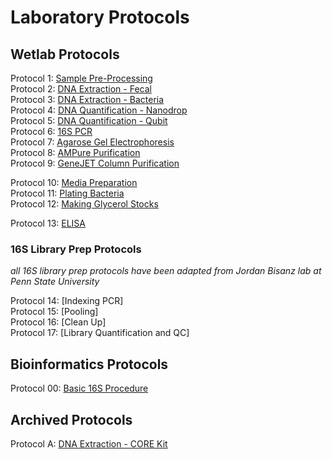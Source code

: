 # Laboratory Protocols

## Wetlab Protocols
Protocol 1: [Sample Pre-Processing](https://github.com/sjc6663/Protocols/blob/main/wetlab-protocols/sample-processing.md)  
Protocol 2: [DNA Extraction - Fecal](https://github.com/sjc6663/Protocols/blob/main/wetlab-protocols/DNA_Extraction_Bacteria.md)  
Protocol 3: [DNA Extraction - Bacteria](https://github.com/sjc6663/Protocols/blob/main/wetlab-protocols/DNA_Extraction_Bacteria.md)  
Protocol 4: [DNA Quantification - Nanodrop](https://github.com/sjc6663/Protocols/blob/main/wetlab-protocols/Quantification_Nanodrop.md)  
Protocol 5: [DNA Quantification - Qubit](https://github.com/sjc6663/Protocols/blob/main/wetlab-protocols/Quantification_Qubit.md)  
Protocol 6: [16S PCR](https://github.com/sjc6663/Protocols/blob/main/wetlab-protocols/16S_PCR.md)  
Protocol 7: [Agarose Gel Electrophoresis](https://github.com/sjc6663/Protocols/blob/main/wetlab-protocols/Gel-Electrophoresis.md)  
Protocol 8: [AMPure Purification](https://github.com/sjc6663/Protocols/blob/main/wetlab-protocols/Ampure-purification.md)  
Protocol 9: [GeneJET Column Purification](https://github.com/sjc6663/Protocols/blob/main/wetlab-protocols/Column-purification.md)  

Protocol 10: [Media Preparation](https://github.com/sjc6663/Protocols/blob/main/wetlab-protocols/media-preparation.md)  
Protocol 11: [Plating Bacteria](https://github.com/sjc6663/Protocols/blob/main/wetlab-protocols/Plating-bacteria.md)  
Protocol 12: [Making Glycerol Stocks](https://github.com/sjc6663/Protocols/blob/main/wetlab-protocols/glycerol-stock.md)  

Protocol 13: [ELISA](https://github.com/sjc6663/Protocols/blob/main/wetlab-protocols/ELISA-dublin.md)  

### 16S Library Prep Protocols  
*all 16S library prep protocols have been adapted from Jordan Bisanz lab at Penn State University*  

Protocol 14: [Indexing PCR]  
Protocol 15: [Pooling]  
Protocol 16: [Clean Up]  
Protocol 17: [Library Quantification and QC]  

## Bioinformatics Protocols
Protocol 00: [Basic 16S Procedure](https://github.com/sjc6663/Protocols/blob/main/bioinformatics/basic-16s.md)

## Archived Protocols 
Protocol A: [DNA Extraction - CORE Kit](https://github.com/sjc6663/Protocols/blob/main/archived-protocols/core-extraction.md)
